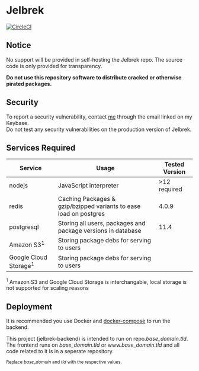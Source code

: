 # Jelbrek
[![CircleCI](https://circleci.com/gh/jelbrekrepo/backend/tree/master.svg?style=svg)](https://circleci.com/gh/jelbrekrepo/backend/tree/master)
## Notice
No support will be provided in self-hosting the Jelbrek repo. The source code is only provided for transparency.  

**Do not use this repository software to distribute cracked or otherwise pirated packages.**

## Security
To report a security vulnerability, contact [me](https://keybase.io/relative) through the email linked on my Keybase.  
Do not test any security vulnerabilities on the production version of Jelbrek. 

## Services Required
| Service | Usage | Tested Version |
| --- | --- | --- |
| nodejs | JavaScript interpreter | >12 required |
| redis | Caching Packages & gzip/bzipped variants to ease load on postgres | 4.0.9
| postgresql | Storing all users, packages and package versions in database | 11.4
| Amazon S3<sup>1</sup> | Storing package debs for serving to users |
| Google Cloud Storage<sup>1</sup> | Storing package debs for serving to users |

<sup>1</sup> Amazon S3 and Google Cloud Storage is interchangable, local storage is not supported for scaling reasons

## Deployment
It is recommended you use Docker and [docker-compose](https://docs.docker.com/compose/) to run the backend.  

This project (jelbrek-backend) is intended to run on repo.*base_domain*.*tld*.  
The frontend runs on *base_domain*.*tld* or www<i></i>.*base_domain*.*tld* and all code related to it is in a seperate repository. <!-- TODO: Include link to frontend repository -->

<sup>Replace *base_domain* and *tld* with the respective values.</sup>
